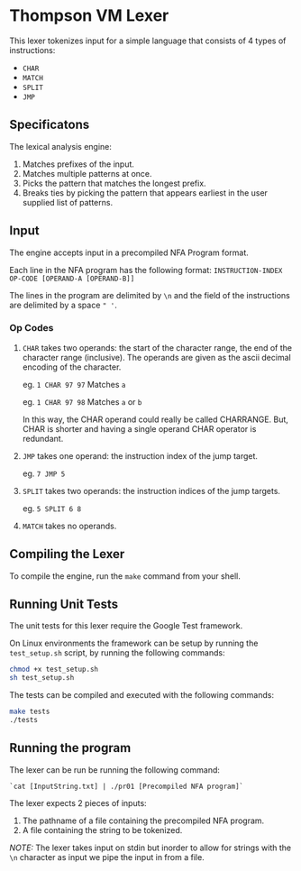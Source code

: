 # Thompson VM Lexer #
This lexer tokenizes input for a simple language that consists of 4 types of instructions:
+ `CHAR`
+ `MATCH`
+ `SPLIT`
+ `JMP`

## Specificatons ##
The lexical analysis engine:
1. Matches prefixes of the input.
2. Matches multiple patterns at once.
3. Picks the pattern that matches the longest prefix.
4. Breaks ties by picking the pattern that appears earliest in the user supplied list of patterns.

## Input ##
The engine accepts input in a precompiled NFA Program format.

Each line in the NFA program has the following format:
`INSTRUCTION-INDEX OP-CODE [OPERAND-A [OPERAND-B]]`

The lines in the program are delimited by `\n` and the field of the instructions are delimited by a space `" '`.

### Op Codes ##

1.  `CHAR` takes two operands: the start of the character range, the end of the
    character range (inclusive). The operands are given as the ascii decimal
    encoding of the character.

    eg. `1 CHAR 97 97` Matches `a`

    eg. `1 CHAR 97 98` Matches `a` or `b`

    In this way, the CHAR operand could really be called CHARRANGE. But, CHAR is
    shorter and having a single operand CHAR operator is redundant.

2.  `JMP` takes one operand: the instruction index of the jump target.

    eg. `7 JMP 5`

3.  `SPLIT` takes two operands: the instruction indices of the jump targets.

    eg. `5 SPLIT 6 8`

4.  `MATCH` takes no operands.

## Compiling the Lexer ##

To compile the engine, run the `make` command from your shell.

## Running Unit Tests ##

The unit tests for this lexer require the Google Test framework.

On Linux environments the framework can be setup by running the `test_setup.sh` script, by running the following commands:
```bash
chmod +x test_setup.sh
sh test_setup.sh
```

The tests can be compiled and executed with the following commands:
```bash
make tests
./tests
```

## Running the program ##

The lexer can be run be running the following command:

    `cat [InputString.txt] | ./pr01 [Precompiled NFA program]`

The lexer expects 2 pieces of inputs:
1. The pathname of a file containing the precompiled NFA program.
2. A file containing the string to be tokenized.

*NOTE:* The lexer takes input on stdin but inorder to allow for strings with the `\n` character as input we pipe the input in from a file.



